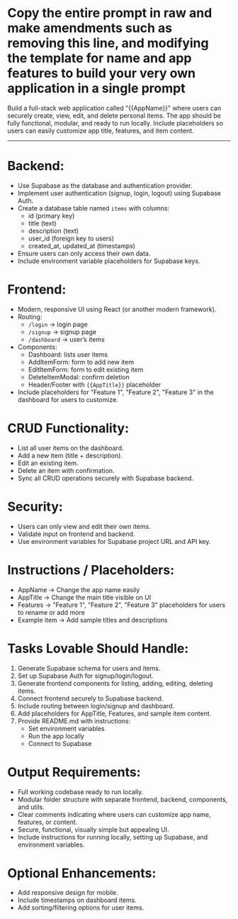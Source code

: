 # Copy the entire prompt in raw and make amendments such as removing this line, and modifying the template for name and app features to build your very own application in a single prompt

Build a full-stack web application called "{{AppName}}" where users can securely create, view, edit, and delete personal items. The app should be fully functional, modular, and ready to run locally. Include placeholders so users can easily customize app title, features, and item content.

---

# Backend:

- Use Supabase as the database and authentication provider.
- Implement user authentication (signup, login, logout) using Supabase Auth.
- Create a database table named `items` with columns:
  - id (primary key)
  - title (text)
  - description (text)
  - user_id (foreign key to users)
  - created_at, updated_at (timestamps)
- Ensure users can only access their own data.
- Include environment variable placeholders for Supabase keys.

# Frontend:

- Modern, responsive UI using React (or another modern framework).
- Routing:
  - `/login` → login page
  - `/signup` → signup page
  - `/dashboard` → user’s items
- Components:
  - Dashboard: lists user items
  - AddItemForm: form to add new item
  - EditItemForm: form to edit existing item
  - DeleteItemModal: confirm deletion
  - Header/Footer with `{{AppTitle}}` placeholder
- Include placeholders for "Feature 1", "Feature 2", "Feature 3" in the dashboard for users to customize.

# CRUD Functionality:

- List all user items on the dashboard.
- Add a new item (title + description).
- Edit an existing item.
- Delete an item with confirmation.
- Sync all CRUD operations securely with Supabase backend.

# Security:

- Users can only view and edit their own items.
- Validate input on frontend and backend.
- Use environment variables for Supabase project URL and API key.

# Instructions / Placeholders:

- AppName → Change the app name easily
- AppTitle → Change the main title visible on UI
- Features → "Feature 1", "Feature 2", "Feature 3" placeholders for users to rename or add more
- Example item → Add sample titles and descriptions

# Tasks Lovable Should Handle:

1. Generate Supabase schema for users and items.
2. Set up Supabase Auth for signup/login/logout.
3. Generate frontend components for listing, adding, editing, deleting items.
4. Connect frontend securely to Supabase backend.
5. Include routing between login/signup and dashboard.
6. Add placeholders for AppTitle, Features, and sample item content.
7. Provide README.md with instructions:
   - Set environment variables
   - Run the app locally
   - Connect to Supabase

# Output Requirements:

- Full working codebase ready to run locally.
- Modular folder structure with separate frontend, backend, components, and utils.
- Clear comments indicating where users can customize app name, features, or content.
- Secure, functional, visually simple but appealing UI.
- Include instructions for running locally, setting up Supabase, and environment variables.

# Optional Enhancements:

- Add responsive design for mobile.
- Include timestamps on dashboard items.
- Add sorting/filtering options for user items.
